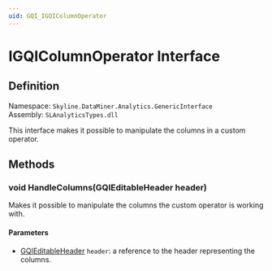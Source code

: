 ```yaml
---
uid: GQI_IGQIColumnOperator
---
```


# IGQIColumnOperator Interface

## Definition

Namespace: `Skyline.DataMiner.Analytics.GenericInterface`  
Assembly: `SLAnalyticsTypes.dll`

This interface makes it possible to manipulate the columns in a custom operator.

## Methods

### void HandleColumns(GQIEditableHeader header)

Makes it possible to manipulate the columns the custom operator is working with.

#### Parameters

- [GQIEditableHeader](xref:GQI_GQIEditableHeader) `header`: a reference to the header representing the columns.
